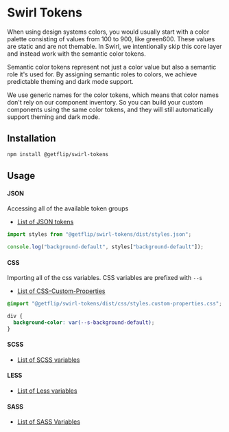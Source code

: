 # Swirl Tokens

When using design systems colors, you would usually start with a color palette consisting of values from 100 to 900, like green600. These values are static and are not themable. In Swirl, we intentionally skip this core layer and instead work with the semantic color tokens.

Semantic color tokens represent not just a color value but also a semantic role it's used for. By assigning semantic roles to colors, we achieve predictable theming and dark mode support.

We use generic names for the color tokens, which means that color names don't rely on our component inventory. So you can build your custom components using the same color tokens, and they will still automatically support theming and dark mode.

## Installation

```bash
npm install @getflip/swirl-tokens
```

## Usage

#### JSON

Accessing all of the available token groups

- [List of JSON tokens](https://unpkg.com/browse/@getflip/swirl-tokens@0.2.5/dist/styles.json)

```js
import styles from "@getflip/swirl-tokens/dist/styles.json";

console.log("background-default", styles["background-default"]);
```

#### CSS

Importing all of the css variables. CSS variables are prefixed with `--s`

- [List of CSS-Custom-Properties](https://unpkg.com/browse/@getflip/swirl-tokens@0.2.5/dist/css/styles.custom-properties.css)

```css
@import "@getflip/swirl-tokens/dist/css/styles.custom-properties.css";

div {
  background-color: var(--s-background-default);
}
```

#### SCSS

- [List of SCSS variables](https://unpkg.com/browse/@getflip/swirl-tokens@0.2.5/dist/scss/styles.scss)

#### LESS

- [List of Less variables](https://unpkg.com/browse/@getflip/swirl-tokens@0.2.5/dist/less/styles.less)

#### SASS

- [List of SASS Variables](https://unpkg.com/browse/@getflip/swirl-tokens@0.2.5/dist/sass/styles.sass)

